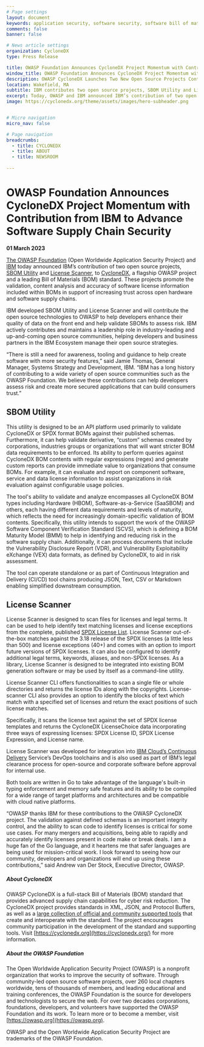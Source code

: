 ```yaml
---
# Page settings
layout: document
keywords: application security, software security, software bill of material, SBOM, BOM, open source, supply chain, specification, spdx, license, package url, purl, cpe
comments: false
banner: false

# News article settings
organization: CycloneDX
type: Press Release

title: OWASP Foundation Announces CycloneDX Project Momentum with Contribution from IBM to Advance Software Supply Chain Security
window_title: OWASP Foundation Announces CycloneDX Project Momentum with Contribution from IBM to Advance Software Supply Chain Security
description: OWASP CycloneDX Launches Two New Open Source Projects Contributed by IBM that Advance Software Supply Chain Security
location: Wakefield, MA
subtitle: IBM contributes two open source projects, SBOM Utility and License Scanner, to CycloneDX
excerpt: Today, OWASP and IBM announced IBM’s contribution of two open source projects, SBOM Utility and License Scanner, to CycloneDX, a flagship OWASP project and a leading Bill of Materials (BOM) standard. These projects promote the validation, content analysis and accuracy of software license information included within BOMs in support of increasing trust across open hardware and software supply chains.
image: https://cyclonedx.org/theme/assets/images/hero-subheader.png


# Micro navigation
micro_nav: false

# Page navigation
breadcrumbs:
  - title: CYCLONEDX
  - title: ABOUT
  - title: NEWSROOM
  
---
```


# OWASP Foundation Announces CycloneDX Project Momentum with Contribution from IBM to Advance Software Supply Chain Security
**01 March 2023**

[The OWASP Foundation](https://owasp.org/) (Open Worldwide Application Security Project) and [IBM](https://www.ibm.com/) 
today announced IBM’s contribution of two open source projects, [SBOM Utility](https://github.com/CycloneDX/sbom-utility) 
and [License Scanner](https://github.com/CycloneDX/license-scanner), to [CycloneDX](https://cyclonedx.org/), a flagship 
OWASP project and a leading Bill of Materials (BOM) standard. These projects promote the validation, content analysis and
accuracy of software license information included within BOMs in support of increasing trust across open hardware and 
software supply chains.

IBM developed SBOM Utility and License Scanner and will contribute the open source technologies to OWASP to help developers
enhance their quality of data on the front end and help validate SBOMs to assess risk. IBM actively contributes and
maintains a leadership role in industry-leading and up-and-coming open source communities, helping developers and business
partners in the IBM Ecosystem manage their open source strategies.

“There is still a need for awareness, tooling and guidance to help create software with more security features,” said 
Jamie Thomas, General Manager, Systems Strategy and Development, IBM. “IBM has a long history of contributing to a wide 
variety of open source communities such as the OWASP Foundation. We believe these contributions can help developers assess
risk and create more secured applications that can build consumers trust.”

## SBOM Utility
This utility is designed to be an API platform used primarily to validate CycloneDX or SPDX format BOMs against their 
published schemas. Furthermore, it can help validate derivative, “custom” schemas created by corporations, industries 
groups or organizations that will want stricter BOM data requirements to be enforced. Its ability to perform queries 
against CycloneDX BOM contents with regular expressions (regex) and generate custom reports can provide immediate value 
to organizations that consume BOMs. For example, it can evaluate and report on component software, service and data 
license information to assist organizations in risk evaluation against configurable usage policies.

The tool's ability to validate and analyze encompasses all CycloneDX BOM types including Hardware (HBOM), 
Software-as-a-Service (SaaSBOM) and others, each having different data requirements and levels of maturity, which reflects
the need for increasingly domain-specific validation of BOM contents. Specifically, this utility intends to support the 
work of the OWASP Software Component Verification Standard (SCVS), which is defining a BOM Maturity Model (BMM) to help 
in identifying and reducing risk in the software supply chain. Additionally, it can process documents that include the 
Vulnerability Disclosure Report (VDR), and Vulnerability Exploitability eXchange (VEX) data formats, as defined by 
CycloneDX, to aid in risk assessment.

The tool can operate standalone or as part of Continuous Integration and Delivery (CI/CD) tool chains producing JSON,
Text, CSV or Markdown enabling simplified downstream consumption.

## License Scanner
License Scanner is designed to scan files for licenses and legal terms. It can be used to help identify text matching 
licenses and license exceptions from the complete, published [SPDX License List](https://spdx.org/licenses/). License 
Scanner out-of-the-box matches against the 3.18 release of the SPDX licenses (a little less than 500) and license 
exceptions (40+) and comes with an option to import future versions of SPDX licenses. It can also be configured to 
identify additional legal terms, keywords, aliases, and non-SPDX licenses. As a library, License Scanner is designed to 
be integrated into existing BOM generation software or may be used by itself as a command-line utility.

License Scanner CLI offers functionalities to scan a single file or whole directories and returns the license IDs along 
with the copyrights. License-scanner CLI also provides an option to identify the blocks of text which match with a 
specified set of licenses and return the exact positions of such license matches.

Specifically, it scans the license text against the set of SPDX license templates and returns the CycloneDX LicenseChoice 
data incorporating three ways of expressing licenses: SPDX License ID, SPDX License Expression, and License name.

License Scanner was developed for integration into [IBM Cloud’s Continuous Delivery](https://www.ibm.com/cloud/continuous-delivery) 
Service’s DevOps toolchains and is also used as part of IBM’s legal clearance process for open-source and corporate 
software before approval for internal use.

Both tools are written in Go to take advantage of the language's built-in typing enforcement and memory safe features 
and its ability to be compiled for a wide range of target platforms and architectures and be compatible with cloud 
native platforms.

“OWASP thanks IBM for these contributions to the OWASP CycloneDX project. The validation against defined schemas is an 
important integrity control, and the ability to scan code to identify licenses is critical for some use cases. For many
mergers and acquisitions, being able to rapidly and accurately identify licenses present in code make or break deals. 
I am a huge fan of the Go language, and it heartens me that safer languages are being used for mission-critical work. 
I look forward to seeing how our community, developers and organizations will end up using these contributions,” said 
Andrew van Der Stock, Executive Director, OWASP.

##### **About CycloneDX**

OWASP CycloneDX is a full-stack Bill of Materials (BOM) standard that provides advanced supply chain capabilities for 
cyber risk reduction. The CycloneDX project provides standards in XML, JSON, and Protocol Buffers, as well as a 
[large collection of official and community supported tools](https://cyclonedx.org/tool-center/) that create and 
interoperate with the standard. The project encourages community participation in the development of the standard and 
supporting tools. Visit [https://cyclonedx.org](https://cyclonedx.org/) for more information.

##### **About the OWASP Foundation**

The Open Worldwide Application Security Project (OWASP) is a nonprofit organization that works to improve the security of
software. Through community-led open source software projects, over 260 local chapters worldwide, tens of thousands of
members, and leading educational and training conferences, the OWASP Foundation is the source for developers and
technologists to secure the web. For over two decades corporations, foundations, developers, and volunteers have
supported the OWASP Foundation and its work. To learn more or to become a member, visit [https://owasp.org](https://owasp.org).

OWASP and the Open Worldwide Application Security Project are trademarks of the OWASP Foundation.
